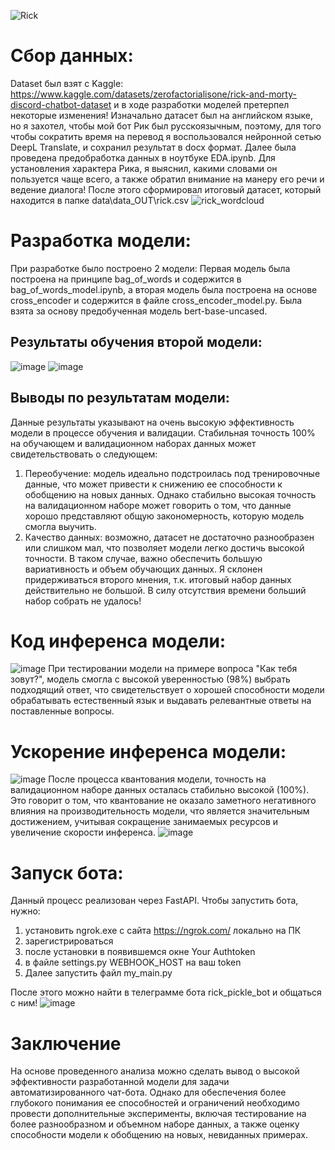 ![Rick](https://github.com/NeKonnnn/MIPT_HW/assets/91149797/36d11c49-e839-4163-9e5f-5089833e42e9)

# Сбор данных:
Dataset был взят с Kaggle: https://www.kaggle.com/datasets/zerofactorialisone/rick-and-morty-discord-chatbot-dataset и в ходе разработки моделей претерпел некоторые изменения! Изначально датасет был на английском языке, но я захотел, чтобы мой бот Рик был русскоязычным, поэтому, для того чтобы сократить время на перевод я воспользовался нейронной сетью DeepL Translate, и сохранил результат в docx формат. Далее была проведена предобработка данных в ноутбуке EDA.ipynb. Для установления характера Рика, я выяснил, какими словами он пользуется чаще всего, а также обратил внимание на манеру его речи и ведение диалога! После этого сформировал итоговый датасет, который находится в папке data\data_OUT\rick.csv
![rick_wordcloud](https://github.com/NeKonnnn/MIPT_HW/assets/91149797/b85ee4c8-4586-46bb-831d-c7e4443f0900)

# Разработка модели:
При разработке было построено 2 модели:
Первая модель была построена на принципе bag_of_words и содержится в bag_of_words_model.ipynb, а вторая модель была построена на основе cross_encoder и содержится в файле cross_encoder_model.py. Была взята за основу предобученная модель bert-base-uncased.
## Результаты обучения второй модели: 
![image](https://github.com/NeKonnnn/MIPT_HW/assets/91149797/1bc588b3-5ffe-4802-b03b-434c4c36a95d)
![image](https://github.com/NeKonnnn/MIPT_HW/assets/91149797/f60ae378-4dd6-4707-9cba-1d974ec09017)

## Выводы по результатам модели:
Данные результаты указывают на очень высокую эффективность модели в процессе обучения и валидации. Стабильная точность 100% на обучающем и валидационном наборах данных может свидетельствовать о следующем:
1.	Переобучение: модель идеально подстроилась под тренировочные данные, что может привести к снижению ее способности к обобщению на новых данных. Однако стабильно высокая точность на валидационном наборе может говорить о том, что данные хорошо представляют общую закономерность, которую модель смогла выучить.
2.	Качество данных: возможно, датасет не достаточно разнообразен или слишком мал, что позволяет модели легко достичь высокой точности. В таком случае, важно обеспечить большую вариативность и объем обучающих данных.
Я склонен придерживаться второго мнения, т.к. итоговый набор данных действительно не большой. В силу отсутствия времени больший набор собрать не удалось!
# Код инференса модели:
![image](https://github.com/NeKonnnn/MIPT_HW/assets/91149797/1eb787f4-bf9b-4c33-af98-a04ae31a2d82)
При тестировании модели на примере вопроса "Как тебя зовут?", модель смогла с высокой уверенностью (98%) выбрать подходящий ответ, что свидетельствует о хорошей способности модели обрабатывать естественный язык и выдавать релевантные ответы на поставленные вопросы.

# Ускорение инференса модели:
![image](https://github.com/NeKonnnn/MIPT_HW/assets/91149797/e10c4200-008b-430f-b48e-a442ad8faee7)
После процесса квантования модели, точность на валидационном наборе данных осталась стабильно высокой (100%). Это говорит о том, что квантование не оказало заметного негативного влияния на производительность модели, что является значительным достижением, учитывая сокращение занимаемых ресурсов и увеличение скорости инференса.
![image](https://github.com/NeKonnnn/MIPT_HW/assets/91149797/f100c409-f04e-4bad-98b5-8afd56e51ade)

# Запуск бота:
Данный процесс реализован через FastAPI.
Чтобы запустить бота, нужно:
1. установить ngrok.exe с сайта https://ngrok.com/ локально на ПК
2. зарегистрироваться
3. после установки в появившемся окне Your Authtoken
4. в файле settings.py WEBHOOK_HOST на ваш token
5. Далее запустить файл my_main.py

После этого можно найти в телеграмме бота rick_pickle_bot и общаться с ним!
![image](https://github.com/NeKonnnn/MIPT_HW/assets/91149797/054d7b14-cb91-4096-9968-468f989adbb0)

# Заключение
На основе проведенного анализа можно сделать вывод о высокой эффективности разработанной модели для задачи автоматизированного чат-бота. Однако для обеспечения более глубокого понимания ее способностей и ограничений необходимо провести дополнительные эксперименты, включая тестирование на более разнообразном и объемном наборе данных, а также оценку способности модели к обобщению на новых, невиданных примерах.


